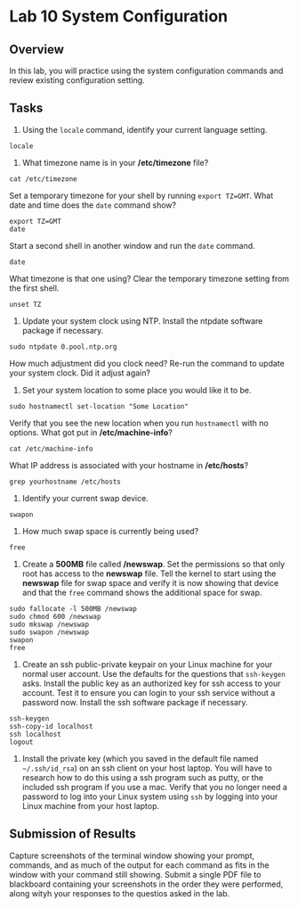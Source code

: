 # Lab 10 System Configuration

## Overview
In this lab, you will practice using the system configuration commands and review existing configuration setting.

## Tasks
1. Using the `locale` command, identify your current language setting.
```
locale
```
1. What timezone name is in your **/etc/timezone** file?
```
cat /etc/timezone
```
Set a temporary timezone for your shell by running `export TZ=GMT`. What date and time does the `date` command show?
```
export TZ=GMT
date
```
Start a second shell in another window and run the `date` command.
```
date
```
What timezone is that one using? Clear the temporary timezone setting from the first shell.
```
unset TZ
```
1. Update your system clock using NTP. Install the ntpdate software package if necessary.
```
sudo ntpdate 0.pool.ntp.org
```
How much adjustment did you clock need? Re-run the command to update your system clock. Did it adjust again? 
1. Set your system location to some place you would like it to be.
```
sudo hostnamectl set-location "Some Location"
```
Verify that you see the new location when you run `hostnamectl` with no options. What got put in **/etc/machine-info**?
```
cat /etc/machine-info
```
What IP address is associated with your hostname in **/etc/hosts**?
```
grep yourhostname /etc/hosts
```
1. Identify your current swap device.
```
swapon
```
1. How much swap space is currently being used?
```
free
```
1. Create a **500MB** file called **/newswap**. Set the permissions so that only root has access to the **newswap** file. Tell the kernel to start using the **newswap** file for swap space and verify it is now showing that device and that the `free` command shows the additional space for swap.
```
sudo fallocate -l 500MB /newswap
sudo chmod 600 /newswap
sudo mkswap /newswap
sudo swapon /newswap
swapon
free
```
1. Create an ssh public-private keypair on your Linux machine for your normal user account. Use the defaults for the questions that `ssh-keygen` asks. Install the public key as an authorized key for ssh access to your account. Test it to ensure you can login to your ssh service without a password now. Install the ssh software package if necessary.
```
ssh-keygen
ssh-copy-id localhost
ssh localhost
logout
```
1. Install the private key (which you saved in the default file named `~/.ssh/id_rsa`) on an ssh client on your host laptop. You will have to research how to do this using a ssh program such as putty, or the included ssh program if you use a mac. Verify that you no longer need a password to log into your Linux system using ```ssh``` by logging into your Linux machine from your host laptop.

## Submission of Results

Capture screenshots of the terminal window showing your prompt, commands, and as much of the output for each command as fits in the window with your command still showing. Submit a single PDF file to blackboard containing your screenshots in the order they were performed, along wityh your responses to the questios asked in the lab.
